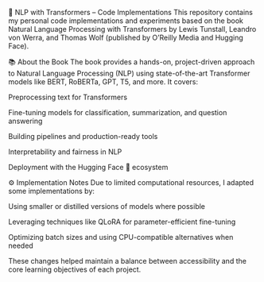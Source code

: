🧠 NLP with Transformers – Code Implementations
This repository contains my personal code implementations and experiments based on the book Natural Language Processing with Transformers by Lewis Tunstall, Leandro von Werra, and Thomas Wolf (published by O’Reilly Media and Hugging Face).

📚 About the Book
The book provides a hands-on, project-driven approach to Natural Language Processing (NLP) using state-of-the-art Transformer models like BERT, RoBERTa, GPT, T5, and more. It covers:

Preprocessing text for Transformers

Fine-tuning models for classification, summarization, and question answering

Building pipelines and production-ready tools

Interpretability and fairness in NLP

Deployment with the Hugging Face 🤗 ecosystem

⚙️ Implementation Notes
Due to limited computational resources, I adapted some implementations by:

Using smaller or distilled versions of models where possible

Leveraging techniques like QLoRA for parameter-efficient fine-tuning

Optimizing batch sizes and using CPU-compatible alternatives when needed

These changes helped maintain a balance between accessibility and the core learning objectives of each project.

